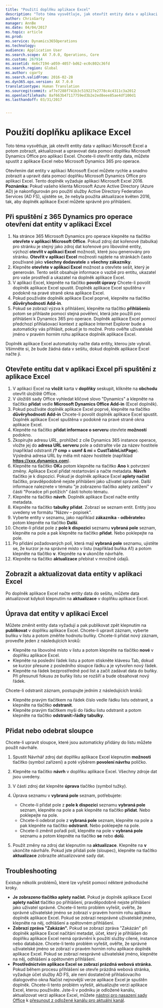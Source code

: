 ```yaml
---
title: "Použití doplňku aplikace Excel"
description: "Toto téma vysvětluje, jak otevřít entity data v aplikaci Microsoft Excel a potom zobrazit, aktualizovat a upravovat data pomocí doplňku Microsoft Dynamics Office pro aplikaci Excel. Chcete-li otevřít entity data, můžete spustit z aplikace Excel nebo Microsoft Dynamics 365 pro operace."
author: ChrisGarty
manager: AnnBe
ms.date: 04/04/2017
ms.topic: article
ms.prod: 
ms.service: Dynamics365Operations
ms.technology: 
audience: Application User
ms.search.scope: AX 7.0.0, Operations, Core
ms.custom: 267914
ms.assetid: 4e6c7194-a059-4057-bd62-ec0c802c36fd
ms.search.region: Global
ms.author: cgarty
ms.search.validFrom: 2016-02-28
ms.dyn365.ops.version: AX 7.0.0
translationtype: Human Translation
ms.sourcegitcommit: af7e7288f741b3c519227e2778c4c4311c3a2012
ms.openlocfilehash: 8af663b47117759ed3b2e2ed8eee85ae4df100d1
ms.lasthandoff: 03/31/2017


---
```


# <a name="use-the-excel-add-in"></a>Použití doplňku aplikace Excel

Toto téma vysvětluje, jak otevřít entity data v aplikaci Microsoft Excel a potom zobrazit, aktualizovat a upravovat data pomocí doplňku Microsoft Dynamics Office pro aplikaci Excel. Chcete-li otevřít entity data, můžete spustit z aplikace Excel nebo Microsoft Dynamics 365 pro operace.

Otevřením dat entity v aplikaci Microsoft Excel můžete rychle a snadno zobrazit a upravit data pomocí doplňku Microsoft Dynamics Office pro aplikaci Excel. Tento doplněk vyžaduje aplikaci Microsoft Excel 2016. **Poznámka:** Pokud vašeho klienta Microsoft Azure Active Directory (Azure AD) je nakonfigurován pro použití služby Active Directory Federation Services (AD FS), ujistěte se, že nebyla použita aktualizace květen 2016, tak, aby doplněk aplikace Excel můžete správně pro přihlášení.

## <a name="open-entity-data-in-excel-when-you-start-from-dynamics-365-for-operations"></a>Při spuštění z 365 Dynamics pro operace otevření dat entity v aplikaci Excel
1.  Na stránce 365 Microsoft Dynamics pro operace klepněte na tlačítko **otevřete v aplikaci Microsoft Office**. Pokud zdroj dat kořenové (tabulka) pro stránku je stejný jako zdroj dat kořenové pro libovolné entity, výchozí **otevřít v aplikaci Excel** možnosti, které jsou generovány pro stránku. **Otevřít v aplikaci Excel** možnosti najdete na stránkách často používané jako **všechny dodavatele** a **všechny zákazníky**.
2.  Klepněte **otevřete v aplikaci Excel** možnost a otevřete sešit, který je generován. Tento sešit obsahuje informace o vazbě pro entitu, ukazatel pro vaše prostředí a ukazatel na doplněk aplikace Excel.
3.  V aplikaci Excel, klepněte na tlačítko **povolit úpravy** Chcete-li povolit doplněk aplikace Excel spustit. Doplněk aplikace Excel spuštěna v podokně na pravé straně okna aplikace Excel.
4.  Pokud používáte doplněk aplikace Excel poprvé, klepněte na tlačítko **důvěryhodnosti Add-in**.
5.  Pokud se zobrazí výzva k přihlášení, klepněte na tlačítko **přihlášení**a potom se přihlaste pomocí stejná pověření, která jste použili pro přihlášení k Dynamics 365 pro operace. Doplněk aplikace Excel pomocí předchozí přihlašovací kontext z aplikace Internet Explorer bude a automaticky vás přihlásit, pokud je to možné. Proto ověřte uživatelské jméno v pravém horním rohu aplikace doplněk aplikace Excel.

Doplněk aplikace Excel automaticky načte data entity, kterou jste vybrali. Všimněte si, že bude žádná data v sešitu, dokud doplněk aplikace Excel načte ji.

## <a name="open-entity-data-in-excel-when-you-start-from-excel"></a>Otevřete entitu dat v aplikaci Excel při spuštění z aplikace Excel
1.  V aplikaci Excel na **vložit** karta v **doplňky** seskupit, klikněte na **obchodu** otevřít úložiště Office.
2.  V úložišti sady Office vyhledat klíčové slovo "Dynamics" a klepněte na tlačítko **přidat** vedle **Microsoft Dynamics Office Add-in** (Excel doplněk).
3.  Pokud používáte doplněk aplikace Excel poprvé, klepněte na tlačítko **důvěryhodnosti Add-in** Chcete-li povolit doplněk aplikace Excel spustit. Doplněk aplikace Excel spuštěna v podokně na pravé straně okna aplikace Excel.
4.  Klepněte na tlačítko **přidat informace o serveru** otevřete **možností** podokno.
5.  Zkopírujte adresu URL, prohlížeč z cíle Dynamics 365 instance operace, vložte jej do **adresa URL serveru** pole a odstraňte vše za název hostitele (například odstranit **/? cmp = usmf & mi = CustTableListPage**). Výsledná adresa URL by měla mít název hostitele (například **https://xxx.dynamics.com**).
6.  Klepněte na tlačítko **OK**a potom klepněte na tlačítko **Ano** k potvrzení změny. Aplikace Excel přidat restartování a načte metadata. **Návrh** tlačítko je k dispozici. Pokud je doplněk aplikace Excel **aplety načíst** tlačítko, pravděpodobně nejste přihlášeni jako uživatel správné. Další informace naleznete v tématu "je zobrazeno tlačítko aplety zatížení" v části "Poradce při potížích" části tohoto tématu.
7.  Klepněte na tlačítko **návrh**. Doplněk aplikace Excel načte entity metadata.
8.  Klepněte na tlačítko **tabulky přidat**. Zobrazí se seznam entit. Entity jsou uvedeny ve formátu "Název – popisek".
9.  Vyberte entity v seznamu, jako například **zákazníka - odběratele**a potom klepněte na tlačítko **Další**.
10. Chcete-li přidat pole z **pole k dispozici** seznamu **vybraná pole** seznam, klepněte na pole a pak klepněte na tlačítko **přidat**. Nebo poklepejte na pole.
11. Po přidání požadovaných polí, která mají **vybraná pole** seznamu, ujistěte se, že kurzor je na správné místo v listu (například buňka A1) a potom klepněte na tlačítko **v**. Klepněte na **v** ukončíte návrháře.
12. Klepněte na tlačítko **aktualizace** přebírat v množině údajů.

## <a name="view-and-update-entity-data-in-excel"></a>Zobrazit a aktualizovat data entity v aplikaci Excel
Po doplněk aplikace Excel načte entity data do sešitu, můžete data aktualizovat kdykoli klepnutím na **aktualizace** v doplňku aplikace Excel.

## <a name="edit-entity-data-in-excel"></a>Úprava dat entity v aplikaci Excel
Můžete změnit entity data vyžadují a pak publikovat zpět klepnutím na **publikovat** v doplňku aplikace Excel. Chcete-li upravit záznam, vyberte buňku v listu a potom změňte hodnotu buňky. Chcete-li přidat nový záznam, proveďte jeden z následujících kroků:

-   Klepněte na libovolné místo v listu a potom klepněte na tlačítko **nové** v doplňku aplikace Excel.
-   Klepněte na poslední řádek listu a potom stiskněte klávesu Tab, dokud se kurzor přesune z posledního sloupce řádku a je vytvořen nový řádek.
-   Klepněte na řádek bezprostředně pod list a začít zadávat data do buňky. Při přesunutí fokusu ze buňky listu se rozšíří a bude obsahovat nový řádek.

Chcete-li odstranit záznam, postupujte jedním z následujících kroků:

-   Klepněte pravým tlačítkem na řádek číslo vedle řádku listu odstranit, a klepněte na tlačítko **odstranit**.
-   Klepněte pravým tlačítkem myši do řádku listu odstranit a potom klepněte na tlačítko **odstranit**&gt;**řádky tabulky**.

## <a name="add-or-remove-columns"></a>Přidat nebo odebrat sloupce
Chcete-li upravit sloupce, které jsou automaticky přidány do listu můžete použít návrháře.

1.  Spustit Návrhář zdroj dat doplňku aplikace Excel klepnutím **možnosti** tlačítko (symbol zařízení) a poté výběrem **povolení návrhu** políčko.
2.  Klepněte na tlačítko **návrh** v doplňku aplikace Excel. Všechny zdroje dat jsou uvedeny.
3.  V části zdroj dat klepněte **úprava** tlačítko (symbol tužky).
4.  Úprava seznamu v **vybraná pole** seznam, potřebujete:
    -   Chcete-li přidat pole z **pole k dispozici** seznamu **vybraná pole** seznam, klepněte na pole a pak klepněte na tlačítko **přidat**. Nebo poklepejte na pole.
    -   Chcete-li odebrat pole z **vybraná pole** seznam, klepněte na pole a pak klepněte na tlačítko **odstranit**. Nebo poklepejte na pole.
    -   Chcete-li změnit pořadí polí, klepněte na pole v **vybraná pole** seznamu a potom klepněte na tlačítko **se** nebo **dolů**.

5.  Použít změny na zdroj dat klepnutím na **aktualizace**. Klepněte na **v** ukončíte návrháře. Pokud jste přidali pole (sloupec), klepněte na tlačítko **aktualizace** zobrazíte aktualizované sady dat.

## <a name="httpspowerappsmicrosoftcomenustutorialsdataplatforminteractiveexceltroubleshootingtroubleshooting"></a>[](https://powerapps.microsoft.com/enus/tutorials/dataplatforminteractiveexcel/#troubleshooting)Troubleshooting
Existuje několik problémů, které lze vyřešit pomocí některé jednoduché kroky.

-   **Je zobrazeno tlačítko aplety načíst.** Pokud je doplněk aplikace Excel **aplety načíst** tlačítko po přihlášení, pravděpodobně nejste přihlášeni jako uživatel správné. Chcete-li tento problém vyřešit, ověřte, že správné uživatelské jméno se zobrazí v pravém horním rohu aplikace doplněk aplikace Excel. Pokud se zobrazí nesprávné uživatelské jméno, klepněte na něj, odhlášení a opětovném přihlášení.
-   **Zobrazí zpráva "Zakázán".** Pokud se zobrazí zpráva "Zakázán" při doplněk aplikace Excel načítání metadat, účet, který je přihlášen do doplňku aplikace Excel nemá oprávnění k použití služby cílené, instance nebo databáze. Chcete-li tento problém vyřešit, ověřte, že správné uživatelské jméno se zobrazí v pravém horním rohu aplikace doplněk aplikace Excel. Pokud se zobrazí nesprávné uživatelské jméno, klepněte na něj, odhlášení a opětovném přihlášení.
-   **Prostřednictvím aplikace Excel se zobrazí prázdná webová stránka.** Pokud během procesu přihlášení se otevře prázdná webová stránka, vyžaduje účet služby AD FS, ale není dostatečně přihlašovacího dialogového okna Načíst nejnovější verze aplikace Excel je spuštěn doplněk. Chcete-li tento problém vyřešit, aktualizujte verzi aplikace Excel, kterou používáte. Jste-li v podniku je odložené kanálu, aktualizovat verzi aplikace Excel, můžete [nástroj pro nasazení sady Office](https://technet.microsoft.com/library/jj219422.aspx) k [přesunout z odložené kanálu pro aktuální kanál](https://technet.microsoft.com/library/mt455210.aspx).



